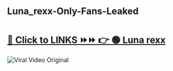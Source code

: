 
 ## Luna_rexx-Only-Fans-Leaked

# <h2><a href="https://clipsfans.com/Luna_rexx&ref=git">🔗 Click to LINKS ⏩⏩ 👉 🟢 Luna rexx </a></h2>

<a href="https://clipsfans.com/Luna_rexx&ref=git" rel="nofollow" data-target="animated-image.originalLink"><img src="https://i.ibb.co.com/xMMVF88/686577567.gif" alt="Viral Video Original" style="max-width: 100%; display: inline-block;" data-target="animated-image.originalImage"></a>
